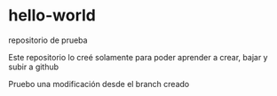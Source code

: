 # hello-world
repositorio de prueba

Este repositorio lo creé solamente para poder aprender a crear, bajar y subir a github

Pruebo una modificación desde el branch creado
